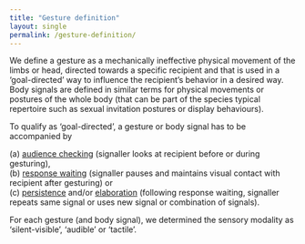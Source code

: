 ```yaml
---
title: "Gesture definition"
layout: single
permalink: /gesture-definition/
---
```


We define a gesture as a mechanically ineffective physical movement of the limbs or head, directed towards a specific recipient and that is used in a ‘goal-directed’ way to influence the recipient’s behavior in a desired way. Body signals are defined in similar terms for physical movements or postures of the whole body (that can be part of the species typical repertoire such as sexual invitation postures or display behaviours). 

To qualify as ‘goal-directed’, a gesture or body signal has to be accompanied by 

(a) <ins>audience checking</ins> (signaller looks at recipient before or during gesturing), <br>
(b) <ins>response waiting</ins> (signaller pauses and maintains visual contact with recipient after gesturing) or <br>
(c) <ins>persistence</ins> and/or <ins>elaboration</ins> (following response waiting, signaller repeats same signal or uses new signal or combination of signals).


For each gesture (and body signal), we determined the sensory modality as ‘silent-visible’, ‘audible’ or ‘tactile’.
